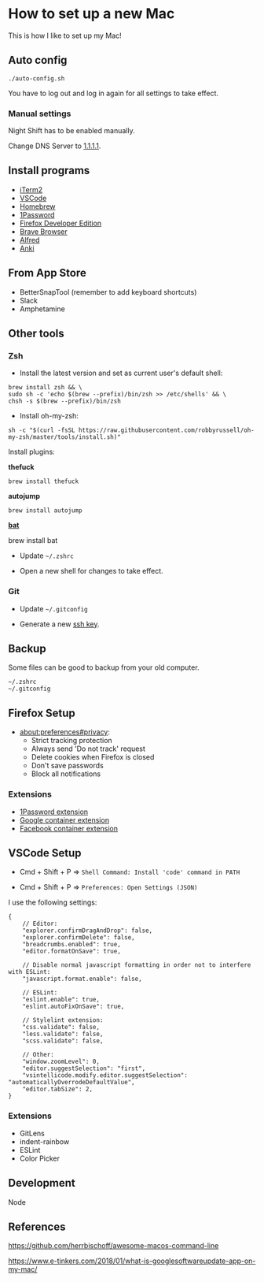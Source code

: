 # How to set up a new Mac

This is how I like to set up my Mac!

## Auto config

    ./auto-config.sh

You have to log out and log in again for all settings to take effect.

### Manual settings

Night Shift has to be enabled manually.

Change DNS Server to [1.1.1.1](https://1.1.1.1/dns).

## Install programs

- [iTerm2](https://iterm2.com)
- [VSCode](https://code.visualstudio.com/Download)
- [Homebrew](https://brew.sh)
- [1Password](https://1password.com/downloads/mac/)
- [Firefox Developer Edition](https://www.mozilla.org/sv-SE/firefox/developer/)
- [Brave Browser](https://brave.com/download/)
- [Alfred](https://www.alfredapp.com)
- [Anki](https://apps.ankiweb.net/)

## From App Store

- BetterSnapTool (remember to add keyboard shortcuts)
- Slack
- Amphetamine

## Other tools

### Zsh

- Install the latest version and set as current user's default shell:

```
brew install zsh && \
sudo sh -c 'echo $(brew --prefix)/bin/zsh >> /etc/shells' && \
chsh -s $(brew --prefix)/bin/zsh
```

- Install oh-my-zsh:

```
sh -c "$(curl -fsSL https://raw.githubusercontent.com/robbyrussell/oh-my-zsh/master/tools/install.sh)"
```

Install plugins:

**thefuck**

    brew install thefuck

**autojump**

    brew install autojump

**[bat](https://github.com/sharkdp/bat)**

brew install bat

- Update `~/.zshrc`

- Open a new shell for changes to take effect.

### Git

- Update `~/.gitconfig`

- Generate a new [ssh key](https://help.github.com/en/articles/generating-a-new-ssh-key-and-adding-it-to-the-ssh-agent).

## Backup

Some files can be good to backup from your old computer.

    ~/.zshrc
    ~/.gitconfig

## Firefox Setup

- [about:preferences#privacy](about:preferences#privacy):
  - Strict tracking protection
  - Always send 'Do not track' request
  - Delete cookies when Firefox is closed
  - Don't save passwords
  - Block all notifications

### Extensions

- [1Password extension](https://addons.mozilla.org/sv-SE/firefox/addon/1password-x-password-manager/)
- [Google container extension](https://addons.mozilla.org/sv-SE/firefox/addon/google-container/?src=search)
- [Facebook container extension](https://addons.mozilla.org/sv-SE/firefox/addon/facebook-container/?src=search)

## VSCode Setup

- Cmd + Shift + P => `Shell Command: Install 'code' command in PATH`

- Cmd + Shift + P => `Preferences: Open Settings (JSON)`

I use the following settings:

```
{
    // Editor:
    "explorer.confirmDragAndDrop": false,
    "explorer.confirmDelete": false,
    "breadcrumbs.enabled": true,
    "editor.formatOnSave": true,

    // Disable normal javascript formatting in order not to interfere with ESLint:
    "javascript.format.enable": false,

    // ESLint:
    "eslint.enable": true,
    "eslint.autoFixOnSave": true,

    // Stylelint extension:
    "css.validate": false,
    "less.validate": false,
    "scss.validate": false,

    // Other:
    "window.zoomLevel": 0,
    "editor.suggestSelection": "first",
    "vsintellicode.modify.editor.suggestSelection": "automaticallyOverrodeDefaultValue",
    "editor.tabSize": 2,
}
```

### Extensions

- GitLens
- indent-rainbow
- ESLint
- Color Picker

## Development

Node

## References

https://github.com/herrbischoff/awesome-macos-command-line

https://www.e-tinkers.com/2018/01/what-is-googlesoftwareupdate-app-on-my-mac/
